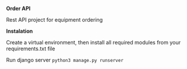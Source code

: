 **Order API**

Rest API project for equipment ordering

**Instalation**

Create a virtual environment, then install all required modules from your requirements.txt file

Run django server `python3 manage.py runserver`
